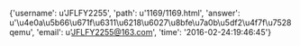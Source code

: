 {'username': u'JFLFY2255', 'path': u'1169/1169.html', 'answer': u'\u4e0a\u5b66\u671f\u6311\u6218\u6027\u8bfe\u7a0b\u5df2\u4f7f\u7528qemu', 'email': u'JFLFY2255@163.com', 'time': '2016-02-24:19:46:45'}